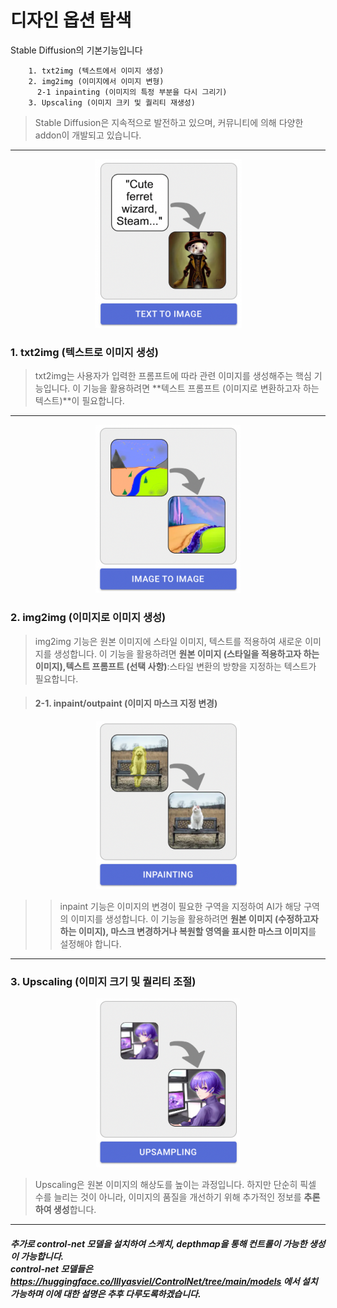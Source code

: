 # 디자인 옵션 탐색

Stable Diffusion의 기본기능입니다 

        1. txt2img (텍스트에서 이미지 생성) 
        2. img2img (이미지에서 이미지 변형)
          2-1 inpainting (이미지의 특정 부분을 다시 그리기)
        3. Upscaling (이미지 크키 및 퀄리티 재생성)

> Stable Diffusion은 지속적으로 발전하고 있으며, 커뮤니티에 의해 다양한 addon이 개발되고 있습니다.

----

<p align="center">
  <img src="../../img/sd_basic_1.png" alt="Generative AI in Architecture">
</p>

### 1. **txt2img** (텍스트로 이미지 생성)<br>

> txt2img는 사용자가 입력한 프롬프트에 따라 관련 이미지를 생성해주는 핵심 기능입니다. 
이 기능을 활용하려면 **텍스트 프롬프트 (이미지로 변환하고자 하는 텍스트)**이 필요합니다. 

----

<p align="center">
  <img src="../../img/sd_basic_2.png" alt="Generative AI in Architecture">
</p>

### 2. **img2img** (이미지로 이미지 생성)<br>

> img2img 기능은 원본 이미지에 스타일 이미지, 텍스트를 적용하여 새로운 이미지를 생성합니다. 
이 기능을 활용하려면 **원본 이미지 (스타일을 적용하고자 하는 이미지),텍스트 프롬프트 (선택 사항)**:스타일 변환의 방향을 지정하는 텍스트가 필요합니다.

> #### 2-1. **inpaint/outpaint** (이미지 마스크 지정 변경)<br>

<p align="center">
  <img src="../../img/sd_basic_3.png" alt="Generative AI in Architecture">
</p>

> > inpaint 기능은 이미지의 변경이 필요한 구역을 지정하여 AI가 해당 구역의 이미지를 생성합니다. 
이 기능을 활용하려면 **원본 이미지 (수정하고자 하는 이미지), 마스크 변경하거나 복원할 영역을 표시한 마스크 이미지**를 설정해야 합니다.

---- 

### 3. **Upscaling** (이미지 크기 및 퀄리티 조절)<br>

<p align="center">
  <img src="../../img/sd_basic_4.png" alt="Generative AI in Architecture">
</p>

> Upscaling은 원본 이미지의 해상도를 높이는 과정입니다. 하지만 단순히 픽셀 수를 늘리는 것이 아니라, 이미지의 품질을 개선하기 위해 추가적인 정보를 **추론하여 생성**합니다.

----

##### 추가로 control-net 모델을 설치하여 스케치, depthmap을 통해 컨트롤이 가능한 생성이 가능합니다. <br> control-net 모델들은 https://huggingface.co/lllyasviel/ControlNet/tree/main/models 에서 설치 가능하며 이에 대한 설명은 추후 다루도록하겠습니다. 
